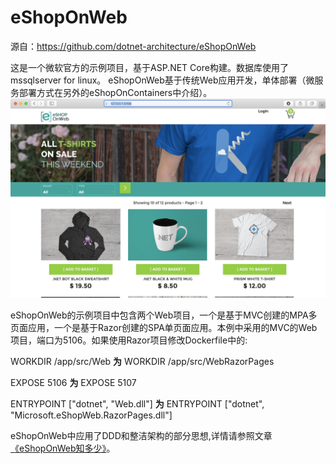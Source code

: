 # eShopOnWeb
源自：https://github.com/dotnet-architecture/eShopOnWeb

这是一个微软官方的示例项目，基于ASP.NET Core构建。数据库使用了mssqlserver for linux。
eShopOnWeb基于传统Web应用开发，单体部署（微服务部署方式在另外的eShopOnContainers中介绍）。
<br>
<img src="img/eshop-webmvc-app-screenshot.png">

eShopOnWeb的示例项目中包含两个Web项目，一个是基于MVC创建的MPA多页面应用，一个是基于Razor创建的SPA单页面应用。本例中采用的MVC的Web项目，端口为5106。如果使用Razor项目修改Dockerfile中的:

WORKDIR /app/src/Web     <b>为</b>   WORKDIR /app/src/WebRazorPages  

EXPOSE 5106    <b>为</b>    EXPOSE 5107

ENTRYPOINT ["dotnet", "Web.dll"]        <b>为</b>       ENTRYPOINT ["dotnet", "Microsoft.eShopWeb.RazorPages.dll"]

eShopOnWeb中应用了DDD和整洁架构的部分思想,详情请参照文章 [《eShopOnWeb知多少》](https://www.jianshu.com/p/ca6b64b81217)。


